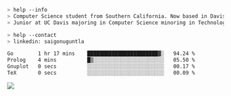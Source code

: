````bash
> help --info
> Computer Science student from Southern California. Now based in Davis, CA.
> Junior at UC Davis majoring in Computer Science minoring in Technology Management.
````

````bash
> help --contact
> linkedin: saigonuguntla
````

<!--START_SECTION:waka-->

```txt
Go        1 hr 17 mins    ███████████████████████▓░   94.24 %
Prolog    4 mins          █▒░░░░░░░░░░░░░░░░░░░░░░░   05.50 %
Gnuplot   0 secs          ░░░░░░░░░░░░░░░░░░░░░░░░░   00.17 %
TeX       0 secs          ░░░░░░░░░░░░░░░░░░░░░░░░░   00.09 %
```

<!--END_SECTION:waka-->

![](https://komarev.com/ghpvc/?username=saigonu&color=6A8AFF)